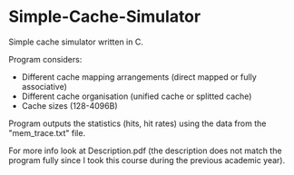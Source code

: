# Simple-Cache-Simulator
Simple cache simulator written in C.

Program considers:
- Different cache mapping arrangements (direct mapped or fully associative)
- Different cache organisation (unified cache or splitted cache)
- Cache sizes (128-4096B)

Program outputs the statistics (hits, hit rates) using the data from the "mem_trace.txt" file. 

For more info look at Description.pdf (the description does not match the program fully since I took this course during the previous academic year).
